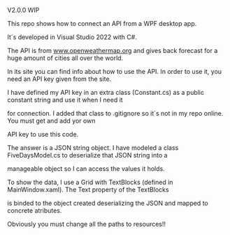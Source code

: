 ﻿V2.0.0 WIP

This repo shows how to connect an API from a WPF desktop app.

It´s developed in Visual Studio 2022 with C#.

The API is from www.openweathermap.org and gives back forecast for a huge amount of cities all over the world.

In its site you can find info about how to use the API. In order to use it, you need an API key given from the site.

I have defined my API key in an extra class (Constant.cs) as a public constant string and use it when I need it 

for connection. I added that class to .gitignore so it´s not in my repo online. You must get and add yor own 

API key to use this code.

The answer is a JSON string object. I have modeled a class FiveDaysModel.cs to deserialize that JSON string into a 

manageable object so I can access the values it holds.

To show the data, I use a Grid with TextBlocks (defined in MainWindow.xaml). The Text property of the TextBlocks 

is binded to the object created deserializing the JSON and mapped to concrete atributes.

Obviously you must change all the paths to resources!!

